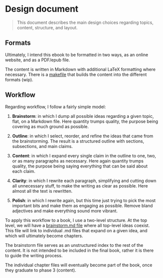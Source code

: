 # Design document

> This document describes the main design choices regarding topics, content, structure, and layout.
## Formats

Ultimately, I intend this ebook to be formatted in two ways, as an online website, and as a PDF/epub file.

The content is written in Markdown with additional LaTeX formatting where necessary. There is a [makefile](../makefile) that builds the content into the different formats (wip).

## Workflow

Regarding workflow, I follow a fairly simple model:

1. **Brainstorm**: in which I dump all possible ideas regarding a given topic, flat, on a Markdown file. Here quantity trumps quality, the purpose being covering as much ground as possible.

2. **Outline**: in which I select, reorder, and refine the ideas that came from the brainstorming. The result is a structured outline with sections, subsections, and main claims.

3. **Content**: in which I expand every single claim in the outline to one, two, or as many paragraphs as necessary. Here again quantity trumps quality, the purpose being saying everything that can be said about each claim.

4. **Clarity**: in which I rewrite each paragraph, simplifying and cutting down all unnecessary stuff, to make the writing as clear as possible. Here almost all the text is rewritten.

5. **Polish**: in which I rewrite again, but this time just trying to pick the most important bits and make them as engaging as possible. Remove bland adjectives and make everything sound more vibrant.

To apply this workflow to a book, I use a two-level structure. At the top level, we will have a [brainstorm.md file](brainstorm.md) where all top-level ideas coexist. This file will link to individual .md files that expand on a given idea, and which will ultimately become chapters.

The brainstorm file serves as an unstructured index to the rest of the content. It is not intended to be included in the final book, rather it is there to guide the writing process.

The individual chapter files will eventually become part of the book, once they graduate to phase 3 (content).
